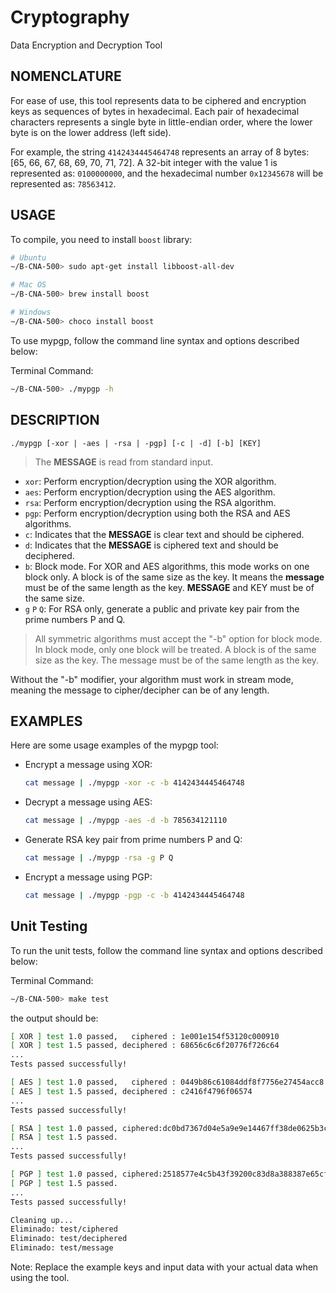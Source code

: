 # Cryptography

Data Encryption and Decryption Tool

## NOMENCLATURE

For ease of use, this tool represents data to be ciphered and encryption keys as sequences of bytes in hexadecimal. Each pair of hexadecimal characters represents a single byte in little-endian order, where the lower byte is on the lower address (left side).

For example, the string `4142434445464748` represents an array of 8 bytes: [65, 66, 67, 68, 69, 70, 71, 72]. A 32-bit integer with the value 1 is represented as: `0100000000`, and the hexadecimal number `0x12345678` will be represented as: `78563412`.

## USAGE

To compile, you need to install `boost` library:

```bash
# Ubuntu
∼/B-CNA-500> sudo apt-get install libboost-all-dev

# Mac OS
∼/B-CNA-500> brew install boost

# Windows
∼/B-CNA-500> choco install boost
```

To use mypgp, follow the command line syntax and options described below:

Terminal Command:

```bash
∼/B-CNA-500> ./mypgp -h
```

## DESCRIPTION

```
./mypgp [-xor | -aes | -rsa | -pgp] [-c | -d] [-b] [KEY]
```

> The **MESSAGE** is read from standard input.

- `xor`: Perform encryption/decryption using the XOR algorithm.
- `aes`: Perform encryption/decryption using the AES algorithm.
- `rsa`: Perform encryption/decryption using the RSA algorithm.
- `pgp`: Perform encryption/decryption using both the RSA and AES algorithms.
- `c`: Indicates that the **MESSAGE** is clear text and should be ciphered.
- `d`: Indicates that the **MESSAGE** is ciphered text and should be deciphered.
- `b`: Block mode. For XOR and AES algorithms, this mode works on one block only. A block is of the same size as the key. It means the **message** must be of the same length as the key. **MESSAGE** and KEY must be of the same size.
- `g` `P` `Q`: For RSA only, generate a public and private key pair from the prime numbers P and Q.

> All symmetric algorithms must accept the "-b" option for block mode. In block mode, only one block will be treated. A block is of the same size as the key. The message must be of the same length as the key.

Without the "-b" modifier, your algorithm must work in stream mode, meaning the message to cipher/decipher can be of any length.

## EXAMPLES

Here are some usage examples of the mypgp tool:

- Encrypt a message using XOR:

  ```bash
  cat message | ./mypgp -xor -c -b 4142434445464748
  ```

- Decrypt a message using AES:

  ```bash
  cat message | ./mypgp -aes -d -b 785634121110
  ```

- Generate RSA key pair from prime numbers P and Q:

  ```bash
  cat message | ./mypgp -rsa -g P Q
  ```

- Encrypt a message using PGP:
  ```bash
  cat message | ./mypgp -pgp -c -b 4142434445464748
  ```

## Unit Testing

To run the unit tests, follow the command line syntax and options described below:

Terminal Command:

```bash
∼/B-CNA-500> make test
```

the output should be:

```bash
[ XOR ] test 1.0 passed,   ciphered : 1e001e154f53120c000910
[ XOR ] test 1.5 passed, deciphered : 68656c6c6f20776f726c64
...
Tests passed successfully!

[ AES ] test 1.0 passed,   ciphered : 0449b86c61084ddf8f7756e27454acc8
[ AES ] test 1.5 passed, deciphered : c2416f4796f06574
...
Tests passed successfully!

[ RSA ] test 1.0 passed, ciphered:dc0bd7367d04e5a9e9e14467ff38de0625b3cfa5aabbe86def48bfc93e97aab713d70abf83d263a6dd6570c6d297cc44bad2e0dd2cf7b4c3e0a9749d68ca11a8
[ RSA ] test 1.5 passed.
...
Tests passed successfully!

[ PGP ] test 1.0 passed, ciphered:2518577e4c5b43f39200c83d8a388387e65cfad2bca86b6400a6b2ec7797babe819004a1005efa34af011147fd994d2d80239a846cff8672025927674661c1456e9838c0daec43e6e71305cf6cfa6b7b
[ PGP ] test 1.5 passed.
...
Tests passed successfully!

Cleaning up...
Eliminado: test/ciphered
Eliminado: test/deciphered
Eliminado: test/message
```

Note: Replace the example keys and input data with your actual data when using the tool.
